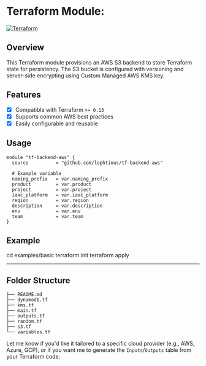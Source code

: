 # Terraform Module: <tf-backend-aws>

[![Terraform](https://img.shields.io/badge/Terraform-%3E%3D%200.13-purple.svg)](https://www.terraform.io/)

## Overview

This Terraform module provisions an AWS S3 backend to store Terraform state for persistency. The S3 bucket is configured with versioning and server-side encrypting using Custom Managed AWS KMS key.

## Features

- [x] Compatible with Terraform `>= 0.13`
- [x] Supports common AWS best practices
- [x] Easily configurable and reusable

## Usage

```hcl
module "tf-backend-aws" {
  source          = "github.com/lophtious/tf-backend-aws"
  
  # Example variable
  naming_prefix   = var.naming_prefix
  product         = var.product
  project         = var.project
  iaac_platform   = var.iaac_platform
  region          = var.region
  description     = var.description
  env             = var.env
  team            = var.team
}
```

## Example

cd examples/basic
terraform init
terraform apply

---

## Folder Structure

```
├── README.md
├── dynamodb.tf
├── kms.tf
├── main.tf
├── outputs.tf
├── random.tf
├── s3.tf
└── variables.tf
```

Let me know if you'd like it tailored to a specific cloud provider (e.g., AWS, Azure, GCP), or if you want me to generate the `Inputs`/`Outputs` table from your Terraform code.
